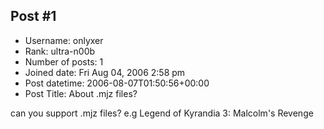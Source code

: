 ## Post #1
- Username: onlyxer
- Rank: ultra-n00b
- Number of posts: 1
- Joined date: Fri Aug 04, 2006 2:58 pm
- Post datetime: 2006-08-07T01:50:56+00:00
- Post Title: About .mjz files?

can you support .mjz files?
e.g Legend of Kyrandia 3: Malcolm's Revenge
